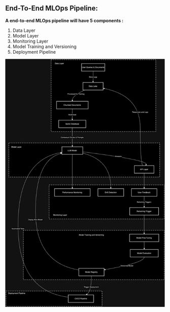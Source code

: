 ## End-To-End MLOps Pipeline: 

**A end-to-end MLOps pipeline will have 5 components :**
1. Data Layer
2. Model Layer
3. Monitoring Layer
4. Model Training and Versioning
5. Deployment Pipeline

![image](/diagrams/qpbot_end_to_end_MLOps_pipeline.drawio.png)